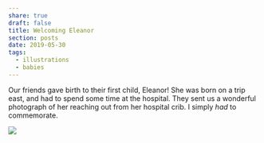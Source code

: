 ```yaml
---
share: true
draft: false
title: Welcoming Eleanor
section: posts
date: 2019-05-30
tags:
  - illustrations
  - babies
---
```


Our friends gave birth to their first child, Eleanor! She was born on a trip east, and had to spend some time at the hospital. They sent us a wonderful photograph of her reaching out from her hospital crib. I simply _had_ to commemorate.

![](https://res.cloudinary.com/dbi2zounq/image/upload/v1678368474/zinzy.website/eleanor_ygsqpp.jpg)